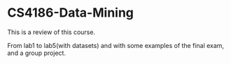 # CS4186-Data-Mining
This is a review of this course.

From lab1 to lab5(with datasets) and with some examples of the final exam, and a group project.
